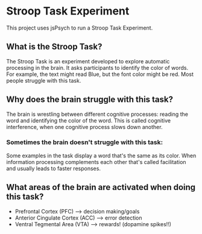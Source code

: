 # Stroop Task Experiment

This project uses jsPsych to run a Stroop Task Experiment.

## What is the Stroop Task?

The Stroop Task is an experiment developed to explore automatic processing in the brain. It asks participants to identify the color of words. For example, the text might read Blue, but the font color might be red. Most people struggle with this task.

## Why does the brain struggle with this task?

The brain is wrestling between different cognitive processes: reading the word and identifying the color of the word. This is called cognitive interference, when one cognitive process slows down another.

### Sometimes the brain doesn't struggle with this task:

Some examples in the task display a word that's the same as its color. When information processing complements each other that's called facilitation and usually leads to faster responses.

## What areas of the brain are activated when doing this task?

- Prefrontal Cortex (PFC) --> decision making/goals
- Anterior Cingulate Cortex (ACC) --> error detection
- Ventral Tegmental Area (VTA) --> rewards! (dopamine spikes!!)
